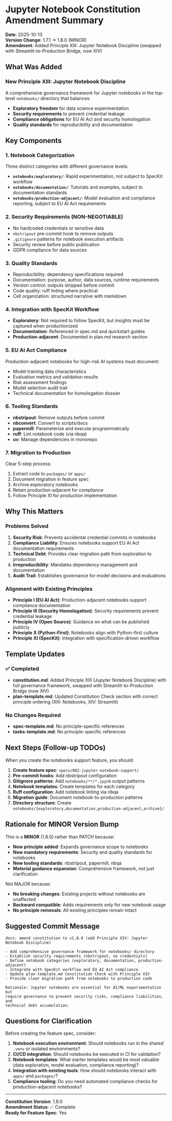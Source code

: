 # Jupyter Notebook Constitution Amendment Summary

**Date**: 2025-10-13  
**Version Change**: 1.7.1 → 1.8.0 (MINOR)  
**Amendment**: Added Principle XIII: Jupyter Notebook Discipline (swapped with Streamlit-to-Production Bridge, now XIV)

## What Was Added

### New Principle XIII: Jupyter Notebook Discipline

A comprehensive governance framework for Jupyter notebooks in the top-level `notebooks/` directory that balances:
- **Exploratory freedom** for data science experimentation
- **Security requirements** to prevent credential leakage
- **Compliance obligations** for EU AI Act and security homologation
- **Quality standards** for reproducibility and documentation

## Key Components

### 1. Notebook Categorization

Three distinct categories with different governance levels:

- **`notebooks/exploratory/`**: Rapid experimentation, not subject to SpecKit workflow
- **`notebooks/documentation/`**: Tutorials and examples, subject to documentation standards
- **`notebooks/production-adjacent/`**: Model evaluation and compliance reporting, subject to EU AI Act requirements

### 2. Security Requirements (NON-NEGOTIABLE)

- No hardcoded credentials or sensitive data
- `nbstripout` pre-commit hook to remove outputs
- `.gitignore` patterns for notebook execution artifacts
- Security review before public publication
- GDPR compliance for data sources

### 3. Quality Standards

- Reproducibility: dependency specifications required
- Documentation: purpose, author, data sources, runtime requirements
- Version control: outputs stripped before commit
- Code quality: ruff linting where practical
- Cell organization: structured narrative with markdown

### 4. Integration with SpecKit Workflow

- **Exploratory**: Not required to follow SpecKit, but insights must be captured when productionized
- **Documentation**: Referenced in spec.md and quickstart guides
- **Production-adjacent**: Documented in plan.md research section

### 5. EU AI Act Compliance

Production-adjacent notebooks for high-risk AI systems must document:
- Model training data characteristics
- Evaluation metrics and validation results
- Risk assessment findings
- Model selection audit trail
- Technical documentation for homologation dossier

### 6. Tooling Standards

- **nbstripout**: Remove outputs before commit
- **nbconvert**: Convert to scripts/docs
- **papermill**: Parameterize and execute programmatically
- **ruff**: Lint notebook code (via nbqa)
- **uv**: Manage dependencies in monorepo

### 7. Migration to Production

Clear 5-step process:
1. Extract code to `packages/` or `apps/`
2. Document migration in feature spec
3. Archive exploratory notebooks
4. Retain production-adjacent for compliance
5. Follow Principle XI for production implementation

## Why This Matters

### Problems Solved

1. **Security Risk**: Prevents accidental credential commits in notebooks
2. **Compliance Liability**: Ensures notebooks support EU AI Act documentation requirements
3. **Technical Debt**: Provides clear migration path from exploration to production
4. **Irreproducibility**: Mandates dependency management and documentation
5. **Audit Trail**: Establishes governance for model decisions and evaluations

### Alignment with Existing Principles

- **Principle I (EU AI Act)**: Production-adjacent notebooks support compliance documentation
- **Principle III (Security Homologation)**: Security requirements prevent credential leakage
- **Principle IV (Open Source)**: Guidance on what can be published publicly
- **Principle X (Python-First)**: Notebooks align with Python-first culture
- **Principle XI (SpecKit)**: Integration with specification-driven workflow

## Template Updates

### ✅ Completed

- **constitution.md**: Added Principle XIII (Jupyter Notebook Discipline) with full governance framework, swapped with Streamlit-to-Production Bridge (now XIV)
- **plan-template.md**: Updated Constitution Check section with correct principle ordering (XIII: Notebooks, XIV: Streamlit)

### No Changes Required

- **spec-template.md**: No principle-specific references
- **tasks-template.md**: No principle-specific references

## Next Steps (Follow-up TODOs)

When you create the notebooks support feature, you should:

1. **Create feature spec**: `specs/002-jupyter-notebook-support/`
2. **Pre-commit hooks**: Add nbstripout configuration
3. **Gitignore patterns**: Add `notebooks/**/*.ipynb` output patterns
4. **Notebook templates**: Create templates for each category
5. **Ruff configuration**: Add notebook linting via nbqa
6. **Migration guide**: Document notebook-to-production patterns
7. **Directory structure**: Create `notebooks/{exploratory,documentation,production-adjacent,archive}/`

## Rationale for MINOR Version Bump

This is a **MINOR** (1.8.0) rather than PATCH because:
- **New principle added**: Expands governance scope to notebooks
- **New mandatory requirements**: Security and quality standards for notebooks
- **New tooling standards**: nbstripout, papermill, nbqa
- **Material guidance expansion**: Comprehensive framework, not just clarification

Not MAJOR because:
- **No breaking changes**: Existing projects without notebooks are unaffected
- **Backward compatible**: Adds requirements only for new notebook usage
- **No principle removals**: All existing principles remain intact

## Suggested Commit Message

```
docs: amend constitution to v1.8.0 (add Principle XIV: Jupyter Notebook Discipline)

- Add comprehensive governance framework for notebooks/ directory
- Establish security requirements (nbstripout, no credentials)
- Define notebook categories (exploratory, documentation, production-adjacent)
- Integrate with SpecKit workflow and EU AI Act compliance
- Update plan-template.md Constitution Check with Principle XIV
- Provide clear migration path from notebooks to production code

Rationale: Jupyter notebooks are essential for AI/ML experimentation but
require governance to prevent security risks, compliance liabilities, and
technical debt accumulation.
```

## Questions for Clarification

Before creating the feature spec, consider:

1. **Notebook execution environment**: Should notebooks run in the shared `.venv` or isolated environments?
2. **CI/CD integration**: Should notebooks be executed in CI for validation?
3. **Notebook templates**: What starter templates would be most valuable (data exploration, model evaluation, compliance reporting)?
4. **Integration with existing tools**: How should notebooks interact with `apps/` and `packages/`?
5. **Compliance tooling**: Do you need automated compliance checks for production-adjacent notebooks?

---

**Constitution Version**: 1.8.0  
**Amendment Status**: ✅ Complete  
**Ready for Feature Spec**: Yes
